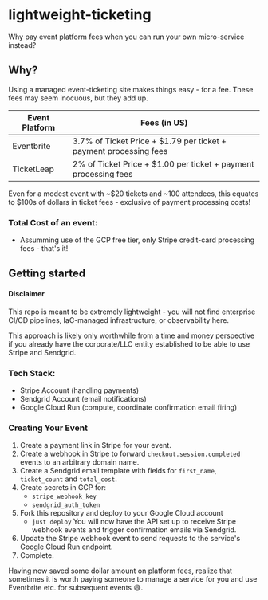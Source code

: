 # lightweight-ticketing
Why pay event platform fees when you can run your own micro-service instead?

## Why?
Using a managed event-ticketing site makes things easy - for a fee. These fees may seem inocuous, but they add up.

| Event Platform | Fees (in US) |
|  -----         | ---- |
| Eventbrite | 3.7% of Ticket Price + $1.79 per ticket + payment processing fees |
| TicketLeap | 2% of Ticket Price + $1.00 per ticket + payment processing fees |

Even for a modest event with ~$20 tickets and ~100 attendees, this equates to $100s of dollars in ticket fees - exclusive of payment processing costs!

### Total Cost of an event:
- Assumming use of the GCP free tier, only Stripe credit-card processing fees - that's it!

## Getting started
#### Disclaimer
This repo is meant to be extremely lightweight - you will not find enterprise CI/CD pipelines, IaC-managed infrastructure, or observability here.

This approach is likely only worthwhile from a time and money perspective if you already have the corporate/LLC entity established to be able to use Stripe and Sendgrid.

### Tech Stack:
- Stripe Account (handling payments)
- Sendgrid Account (email notifications)
- Google Cloud Run (compute, coordinate confirmation email firing)

### Creating Your Event
1. Create a payment link in Stripe for your event.
2. Create a webhook in Stripe to forward `checkout.session.completed` events to an arbitrary domain name.
3. Create a Sendgrid email template with fields for `first_name`, `ticket_count` and `total_cost`.
4. Create secrets in GCP for:
   - `stripe_webhook_key`
   - `sendgrid_auth_token`
5. Fork this repository and deploy to your Google Cloud account
   - `just deploy`
You will now have the API set up to receive Stripe webhook events and trigger confirmation emails via Sendgrid.
6. Update the Stripe webhook event to send requests to the service's Google Cloud Run endpoint.
7. Complete.

Having now saved some dollar amount on platform fees, realize that sometimes it is worth paying someone to manage a service for you and use Eventbrite etc. for subsequent events 😅.
